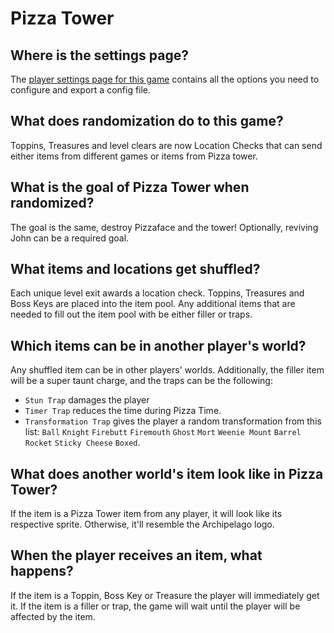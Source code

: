 # Pizza Tower

## Where is the settings page?

The [player settings page for this game](../player-settings) contains all the options you need to configure and export a
config file.

## What does randomization do to this game?

Toppins, Treasures and level clears are now Location Checks that can send either items from different games or items from Pizza tower.

## What is the goal of Pizza Tower when randomized?

The goal is the same, destroy Pizzaface and the tower! Optionally, reviving John can be a required goal.

## What items and locations get shuffled?

Each unique level exit awards a location check.
Toppins, Treasures and Boss Keys are placed into the item pool.
Any additional items that are needed to fill out the item pool with be either filler or traps.

## Which items can be in another player's world?

Any shuffled item can be in other players' worlds. Additionally, the filler item will be a super taunt charge, and the traps can be the following:
* `Stun Trap` damages the player
* `Timer Trap` reduces the time during Pizza Time.
* `Transformation Trap` gives the player a random transformation from this list: `Ball` `Knight` `Firebutt` `Firemouth` `Ghost` `Mort` `Weenie Mount` `Barrel` `Rocket` `Sticky Cheese` `Boxed`.

## What does another world's item look like in Pizza Tower?

If the item is a Pizza Tower item from any player, it will look like its respective sprite. Otherwise, it'll resemble the Archipelago logo.

## When the player receives an item, what happens?

If the item is a Toppin, Boss Key or Treasure the player will immediately get it. If the item is a filler or trap, the game will wait until the player will be affected by the item.


